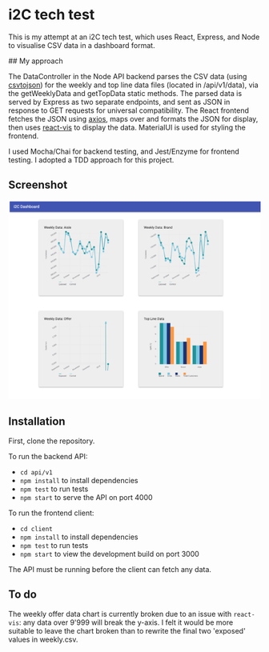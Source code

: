 # i2C tech test

This is my attempt at an i2C tech test, which uses React, Express, and Node to visualise CSV data in a dashboard format.

## My approach

The DataController in the Node API backend parses the CSV data (using [csvtojson](https://www.npmjs.com/package/csvtojson)) for the weekly and top line data files (located in /api/v1/data), via the getWeeklyData and getTopData static methods. The parsed data is served by Express as two separate endpoints, and sent as JSON in response to GET requests for universal compatibility. The React frontend fetches the JSON using [axios](https://www.npmjs.com/package/axios), maps over and formats the JSON for display, then uses [react-vis](https://uber.github.io/react-vis/) to display the data. MaterialUI is used for styling the frontend.

I used Mocha/Chai for backend testing, and Jest/Enzyme for frontend testing. I adopted a TDD approach for this project.

## Screenshot

![screenshot](screenshot.png)

## Installation

First, clone the repository.

To run the backend API:

- `cd api/v1`
- `npm install` to install dependencies
- `npm test` to run tests
- `npm start` to serve the API on port 4000

To run the frontend client:

- `cd client`
- `npm install` to install dependencies
- `npm test` to run tests
- `npm start` to view the development build on port 3000

The API must be running before the client can fetch any data.

## To do
The weekly offer data chart is currently broken due to an issue with `react-vis`: any data over 9'999 will break the y-axis. I felt it would be more suitable to leave the chart broken than to rewrite the final two 'exposed' values in weekly.csv.
